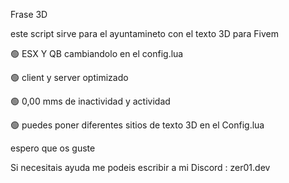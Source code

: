 Frase 3D

este script sirve para el ayuntamineto con el texto 3D para Fivem

🟢 ESX Y QB  cambiandolo en el config.lua

🟢 client y server optimizado 

🟢 0,00 mms de inactividad  y actividad

🟢 puedes poner diferentes sitios de texto 3D en el Config.lua

espero que os guste 

Si necesitais ayuda me podeis escribir a mi Discord : zer01.dev 
